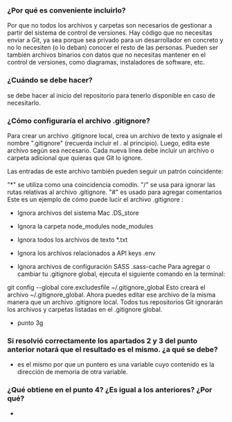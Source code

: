 ### ¿Por qué es conveniente incluirlo?


Por que no todos los archivos y carpetas son necesarios de gestionar a partir del sistema de control de versiones. Hay código que no necesitas enviar a Git, ya sea porque sea privado para un desarrollador en concreto y no lo necesiten (o lo deban) conocer el resto de las personas. Pueden ser también archivos binarios con datos que no necesitas mantener en el control de versiones, como diagramas, instaladores de software, etc.


### ¿Cuándo se debe hacer?
 
se debe hacer al inicio del repositorio para tenerlo disponible en caso de necesitarlo.











### ¿Cómo configuraría el archivo .gitignore?


Para crear un archivo .gitignore local, crea un archivo de texto y asígnale el nombre ".gitignore" (recuerda incluir el . al principio). Luego, edita este archivo según sea necesario. Cada nueva línea debe incluir un archivo o carpeta adicional que quieras que Git lo ignore.

  Las entradas de este archivo también pueden seguir un patrón coincidente:

"*" se utiliza como una coincidencia comodín.
"/" se usa para ignorar las rutas relativas al archivo .gitignore.
"#" es usado para agregar comentarios
Este es un ejemplo de cómo puede lucir el archivo .gitignore :

- Ignora archivos del sistema Mac 
.DS_store

- Ignora la carpeta node_modules
node_modules

- Ignora todos los archivos de texto
*.txt

- Ignora los archivos relacionados a API keys
.env

- Ignora archivos de configuración SASS
.sass-cache
Para agregar o cambiar tu .gitignore global, ejecuta el siguiente comando en la terminal:

git config --global core.excludesfile ~/.gitignore_global
Esto creará el archivo ~/.gitignore_global. Ahora puedes editar ese archivo de la misma manera que un archivo .gitignore local. Todos tus repositorios Git ignorarán los archivos y carpetas listadas en el .gitignore global.



* punto 3g

### Si resolvió correctamente los apartados 2 y 3 del punto anterior notará que el resultado es el mismo. ¿a qué se debe? 


- es el mismo por que un puntero es una variable cuyo contenido es la dirección de memoria de otra variable.

### ¿Qué obtiene en el  punto 4? ¿Es igual a los anteriores? ¿Por qué? 

- 
